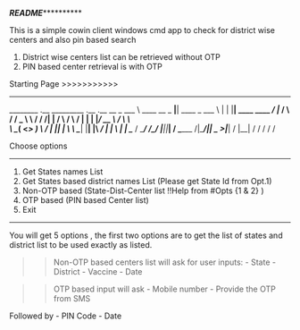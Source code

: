*************README***********************

This is a simple cowin client windows cmd app to check for district wise centers and also pin based search
1. District wise centers list can be retrieved without OTP
2. PIN based center retrieval is with OTP


Starting Page >>>>>>>>>>>
****************************************


________                   .__           _________  .__   .__                   __
\_   ___ \   ____  __  _  __|__|  ____    \_   ___ \ |  |  |__|  ____    ____  _/  |_
/    \  \/  /  _ \ \ \/ \/ /|  | /    \   /    \  \/ |  |  |  |_/ __ \  /    \ \   __\
\     \____(  <_> ) \     / |  ||   |  \  \     \____|  |__|  |\  ___/ |   |  \ |  |
 \______  / \____/   \/\_/  |__||___|  /   \______  /|____/|__| \___  >|___|  / |__|
        \/                           \/           \/                \/      \/



Choose options
*********************************************
1. Get States names List
2. Get States based district names List (Please get State Id from Opt.1)
3. Non-OTP based (State-Dist-Center list !!Help from #Opts {1 & 2} )
4. OTP based (PIN based Center list)
5. Exit
*********************************************
>>

You will get 5 options , the first two options are to get the list of states and district list to be used exactly as listed.

>> Non-OTP based centers list will ask for user inputs:
    - State
    - District
    - Vaccine
    - Date

>> OTP based input will ask
    - Mobile number
    - Provide the OTP from SMS

   Followed by
    - PIN Code
    - Date